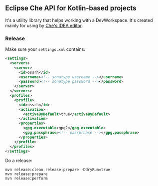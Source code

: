 ## Eclipse Che API for Kotlin-based projects

It's a utility library that helps working with a DevWorkspace.
It's created mainly for using by [Che's IDEA editor](https://github.com/che-incubator/jetbrains-editor-images/blob/2b20c1664ae3769aecade08106789f81672e640c/che-plugin/build.gradle.kts#L30).

### Release

Make sure your `settings.xml` contains:
```xml
<settings>
  <servers>
    <server>
      <id>ossrh</id>
      <username><!-- sonatype username --></username>
      <password><!-- sonatype password --></password>
    </server>
  </servers>
  <profiles>
    <profile>
      <id>ossrh</id>
      <activation>
        <activeByDefault>true</activeByDefault>
      </activation>
      <properties>
        <gpg.executable>gpg2</gpg.executable>
        <gpg.passphrase><!-- passprhase --></gpg.passphrase>
      </properties>
    </profile>
  </profiles>
</settings>
```

Do a release:
```
mvn release:clean release:prepare -DdryRun=true
mvn release:prepare
mvn release:perform
```
